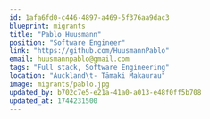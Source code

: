 ```yaml
---
id: 1afa6fd0-c446-4897-a469-5f376aa9dac3
blueprint: migrants
title: "Pablo Huusmann"
position: "Software Engineer"
link: "https://github.com/HuusmannPablo"
email: huusmannpablo@gmail.com
tags: "Full stack, Software Engineering"
location: "Auckland\t- Tāmaki Makaurau"
image: migrants/pablo.jpg
updated_by: b702c7e5-e21a-41a0-a013-e48f0ff5b708
updated_at: 1744231500
---
```


